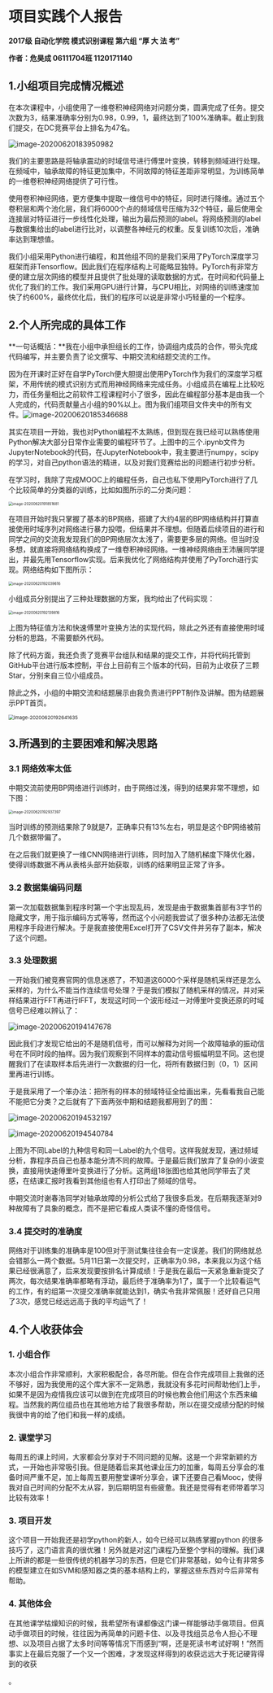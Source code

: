 # 项目实践个人报告

**2017级 自动化学院 模式识别课程 第六组 “厚 大 法 考”**

**作者：危昊成 06111704班 1120171140**

## 1.小组项目完成情况概述

在本次课程中，小组使用了一维卷积神经网络对问题分类，圆满完成了任务。提交次数为3，结果准确率分别为0.98，0.99，1，最终达到了100%准确率。截止到我们提交，在DC竞赛平台上排名为47名。

![image-20200620183950982](C:\Users\ephemera\AppData\Roaming\Typora\typora-user-images\image-20200620183950982.png)

我们的主要思路是将轴承震动的时域信号进行傅里叶变换，转移到频域进行处理。在频域中，轴承故障的特征更加集中，不同故障的特征差距非常明显，为训练简单的一维卷积神经网络提供了可行性。

使用卷积神经网络，更方便集中提取一维信号中的特征，同时进行降维。通过五个卷积层和两个池化层，我们将6000个点的频域信号压缩为32个特征，最后使用全连接层对特征进行一步线性化处理，输出为最后预测的label。将网络预测的label与数据集给出的label进行比对，以调整各神经元的权重。反复训练10次后，准确率达到理想值。

我们小组采用Python进行编程，和其他组不同的是我们采用了PyTorch深度学习框架而非Tensorflow。因此我们在程序结构上可能略显独特。PyTorch有非常方便的建立层次网络的模型并且提供了批处理的读取数据的方式，在时间和代码量上优化了我们的工作。我们采用GPU进行计算，与CPU相比，对网络的训练速度加快了约600%，最终优化后，我们的程序可以说是非常小巧轻量的一个程序。

## 2.个人所完成的具体工作

**一句话概括：**我在小组中承担组长的工作，协调组内成员的合作，带头完成代码编写，并主要负责了论文撰写、中期交流和结题交流的工作。

因为在开课时正好在自学PyTorch便大胆提出使用PyTorch作为我们的深度学习框架，不用传统的模式识别方式而用神经网络来完成任务。小组成员在编程上比较吃力，而任务量相比之前软件工程课程时小了很多，因此在编程部分基本是由我一个人完成的，代码贡献量占小组的90%以上。图为我们组项目文件夹中的所有文件。![image-20200620185346688](C:\Users\ephemera\AppData\Roaming\Typora\typora-user-images\image-20200620185346688.png)

其实在项目一开始，我也对Python编程不太熟练，但到现在我已经可以熟练使用Python解决大部分日常作业需要的编程环节了。上图中的三个.ipynb文件为JupyterNotebook的代码，在JupyterNotebook中，我主要进行numpy，scipy的学习，对自己python语法的精进，以及对我们竞赛给出的问题进行初步分析。

在学习时，我除了完成MOOC上的编程任务，自己也私下使用PyTorch进行了几个比较简单的分类器的训练，比如如图所示的二分类问题：

<img src="C:\Users\ephemera\AppData\Roaming\Typora\typora-user-images\image-20200620191851681.png" alt="image-20200620191851681" style="zoom:50%;" />

在项目开始时我只掌握了基本的BP网络，搭建了大约4层的BP网络结构并打算直接使用时域序列对网络进行暴力投喂，但结果并不理想。但随着后续项目的进行和同学之间的交流我发现我们的BP网络层次太浅了，需要更多层的网络。但当时没多想，就直接将网络结构换成了一维卷积神经网络。一维神经网络由王沛展同学提出，并最先用Tensorflow实现。后来我优化了网络结构并使用了PyTorch进行实现。网络结构如下图所示：

<img src="C:\Users\ephemera\AppData\Roaming\Typora\typora-user-images\image-20200620192039616.png" alt="image-20200620192039616" style="zoom:50%;" />

小组成员分别提出了三种处理数据的方案，我均给出了代码实现：

<img src="C:\Users\ephemera\AppData\Roaming\Typora\typora-user-images\image-20200620192139816.png" alt="image-20200620192139816" style="zoom:50%;" />

上图为特征值方法和快速傅里叶变换方法的实现代码，除此之外还有直接使用时域分析的思路，不需要额外代码。

除了代码方面，我还负责了竞赛平台组队和结果的提交工作，并将代码托管到GitHub平台进行版本控制，平台上目前有三个版本的代码，目前为止收获了三颗Star，分别来自三位小组成员。

除此之外，小组的中期交流和结题展示由我负责进行PPT制作及讲解。图为结题展示PPT首页。

<img src="C:\Users\ephemera\AppData\Roaming\Typora\typora-user-images\image-20200620192641635.png" alt="image-20200620192641635" style="zoom:67%;" />

## 3.所遇到的主要困难和解决思路

### 3.1 网络效率太低

中期交流前使用BP网络进行训练时，由于网络过浅，得到的结果非常不理想，如下图：

<img src="C:\Users\ephemera\AppData\Roaming\Typora\typora-user-images\image-20200620192937397.png" alt="image-20200620192937397" style="zoom:50%;" />

当时训练的预测结果除了9就是7，正确率只有13%左右，明显是这个BP网络被前几个数据带偏了。

在之后我们就更换了一维CNN网络进行训练，同时加入了随机梯度下降优化器，使得训练数据不再从表格头部开始获取，训练的结果明显正常了许多。

### 3.2 数据集编码问题

第一次加载数据集到程序时第一个字出现乱码，发现是由于数据集首部有3字节的隐藏文字，用于指示编码方式等等，然而这个小问题我尝试了很多种办法都无法使用程序手段进行解决。于是我直接使用Excel打开了CSV文件并另存了副本，解决了这个问题。

### 3.3 处理数据

一开始我们被竞赛官网的信息迷惑了，不知道这6000个采样是随机采样还是怎么采样的，为什么不能当作连续信号处理？于是我们模拟了随机采样的情况，并对采样结果进行FFT再进行IFFT，发现这时同一个波形经过一对傅里叶变换还原的时域信号已经难以辨认了：

![image-20200620194147678](C:\Users\ephemera\AppData\Roaming\Typora\typora-user-images\image-20200620194147678.png)

因此我们才发现它给出的不是随机信号，而可以解释为对同一个故障轴承的振动信号在不同时段的抽样。因为我们观察到不同样本的震动信号振幅明显不同。这也提醒我们了在读取样本后先进行一次数据的归一化，将所有数据归到（0，1）区间里再进行训练。

于是我采用了一个笨办法：把所有的样本的频域特征全给画出来，先看看我自己能不能把它分类？之后就有了下面两张中期和结题我都用到了的图：

![image-20200620194532197](C:\Users\ephemera\AppData\Roaming\Typora\typora-user-images\image-20200620194532197.png)

![image-20200620194540784](C:\Users\ephemera\AppData\Roaming\Typora\typora-user-images\image-20200620194540784.png)

上图为不同Label的九种信号和同一Label的九个信号。这样我就发现，通过频域分析，靠程序员自己也基本能分清不同的故障。于是最后我们放弃了复杂的小波变换，直接用快速傅里叶变换进行了分析。这两组18张图也给其他同学带去了灵感，在结课汇报时我看到其他组也有人打印出了频域的信号。

中期交流时谢春浩同学对轴承故障的分析公式给了我很多启发。在后期我逐渐对9种故障有了具象的概念，而不是把它看成人类读不懂的奇怪信号。

### 3.4 提交时的准确度

网络对于训练集的准确率是100但对于测试集往往会有一定误差。我们的网络就总会错那么一两个数据。5月11日第一次提交时，正确率为0.98，本来我以为这个结果已经很满意了，后来发现要按排名计算成绩！于是我在最后一天紧急重新提交了两次，每次结果准确率都略有浮动，最后终于准确率为1了，属于一个比较看运气的工作，有的组第一次提交准确率就能达到1，确实令我非常佩服！还好自己只用了3次，感觉已经远远高于我的平均运气了！

## 4.个人收获体会

### 1. 小组合作

本次小组合作非常顺利，大家积极配合，各尽所能。但在合作完成项目上我做的还不够好，因为我使用的这个库大家不一定熟悉，我就没有多花时间帮助他们上手，如果不是因为疫情我应该可以做到在完成项目的时候也教会他们用这个东西来编程。当然我的两位组员也在其他地方给了我很多帮助，所以在提交成绩分配的时候我很中肯的给了他们和我一样的成绩。

### 2. 课堂学习

每周五的课上时间，大家都会分享对于不同问题的见解。这是一个非常新颖的方式，一开始也非常吸引我。但是随着后来其他课业压力的加重，每周五分享会的准备时间严重不足，加上每周五要用整堂课听分享会，课下还要自己看Mooc，使得我对自己时间的分配不太从容，到后期明显有些疲惫。我还是觉得有老师带着学习比较有效率！

### 3. 项目开发

这个项目一开始我还是初学python的新人，如今已经可以熟练掌握python 的很多技巧了，这门语言真的很优雅！另外就是对这门课程乃至整个学科的理解。我们课上所讲的都是一些很传统的机器学习的东西，但是它们非常基础，如今让有非常多的模型建立在如SVM和感知器之类的基本结构上的，掌握这些东西对今后非常有帮助。

### 4. 其他体会

在其他课学枯燥知识的时候，我希望所有课都像这门课一样能够动手做项目。但真动手做项目的时候，往往因为再简单的问题卡住、以及寻找组员总令人担心不理想、以及项目占据了太多时间等等情况下而感到“啊，还是死读书考试好啊！”然而事实上在最后克服了一个又一个困难，才发现这样得到的收获远远大于死记硬背得到的收获

。